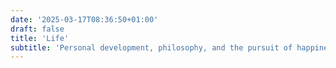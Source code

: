```yaml
---
date: '2025-03-17T08:36:50+01:00'
draft: false
title: 'Life'
subtitle: 'Personal development, philosophy, and the pursuit of happiness.'
---
```

